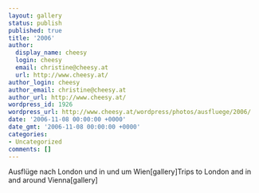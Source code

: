 ```yaml
---
layout: gallery
status: publish
published: true
title: '2006'
author:
  display_name: cheesy
  login: cheesy
  email: christine@cheesy.at
  url: http://www.cheesy.at/
author_login: cheesy
author_email: christine@cheesy.at
author_url: http://www.cheesy.at/
wordpress_id: 1926
wordpress_url: http://www.cheesy.at/wordpress/photos/ausfluege/2006/
date: '2006-11-08 00:00:00 +0000'
date_gmt: '2006-11-08 00:00:00 +0000'
categories:
- Uncategorized
comments: []
---
```

<!--:de-->Ausflüge nach London und in und um Wien[gallery]<!--:--><!--:en-->Trips to London and in and around Vienna[gallery]<!--:-->
